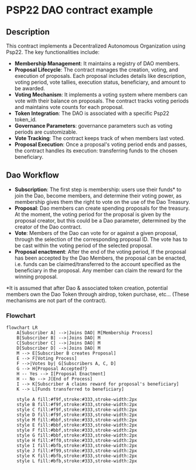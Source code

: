 # PSP22 DAO contract example

## Description
This contract implements a Decentralized Autonomous Organization using Psp22.
The key functionalities include:
- **Membership Management**: It maintains a registry of DAO members.
- **Proposal Lifecycle**: The contract manages the creation, voting, and execution of proposals. Each proposal includes details like description, voting period, vote tallies, execution status, beneficiary, and amount to be awarded.
- **Voting Mechanism**: It implements a voting system where members can vote with their balance on proposals. The contract tracks voting periods and maintains vote counts for each proposal.
- **Token Integration**: The DAO is associated with a specific Psp22 token_id.
- **Governance Parameters**: governance parameters such as voting periods are customizable.
- **Vote Tracking**: The contract keeps track of when members last voted.
- **Proposal Execution**: Once a proposal's voting period ends and passes, the contract handles its execution: transferring funds to the chosen beneficiary.


## Dao Workflow
- **Subscription**: The first step is membership: users use their funds* to join the Dao, become members, and determine their voting power, as membership gives them the right to vote on the use of the Dao Treasury.
- **Proposal**: Dao members can create spending proposals for the treasury. At the moment, the voting period for the proposal is given by the proposal creator, but this could be a Dao parameter, determined by the creator of the Dao contract.
- **Vote**: Members of the Dao can vote for or against a given proposal, through the selection of the corresponding proposal ID. The vote has to be cast within the voting period of the selected proposal.
- **Proposal enactment**: After the end of the voting period, If the proposal has been accepted by the Dao Members, the proposal can be enacted, i.e. funds can be claimed/transferred to the account specified as the beneficiary in the proposal. Any member can claim the reward for the winning proposal.

*It is assumed that after Dao & associated token creation, potential members own the Dao Token through airdrop, token purchase, etc... (These mechanisms are not part of the contract). 

### Flowchart

```mermaid
flowchart LR
    A[Subscriber A] -->|Joins DAO| M[Membership Process]
    B[Subscriber B] -->|Joins DAO| M
    C[Subscriber C] -->|Joins DAO| M
    D[Subscriber D] -->|Joins DAO| M
    M --> E[Subscriber B creates Proposal]
    E --> F[Voting Process]
    F -->|Votes by| G[Subscribers A, C, D]
    G --> H{Proposal Accepted?}
    H -- Yes --> I[Proposal Enactment]
    H -- No --> J[End of Process]
    I --> K[Subscriber A claims reward for proposal's beneficiary]
    K --> L[Funds transferred to beneficiary]

    style A fill:#f9f,stroke:#333,stroke-width:2px
    style B fill:#f9f,stroke:#333,stroke-width:2px
    style C fill:#f9f,stroke:#333,stroke-width:2px
    style D fill:#f9f,stroke:#333,stroke-width:2px
    style M fill:#bbf,stroke:#333,stroke-width:2px
    style E fill:#bbf,stroke:#333,stroke-width:2px
    style F fill:#bbf,stroke:#333,stroke-width:2px
    style G fill:#bbf,stroke:#333,stroke-width:2px
    style H fill:#ff0,stroke:#333,stroke-width:2px
    style I fill:#bfb,stroke:#333,stroke-width:2px
    style J fill:#f99,stroke:#333,stroke-width:2px
    style K fill:#bfb,stroke:#333,stroke-width:2px
    style L fill:#bfb,stroke:#333,stroke-width:2px
```